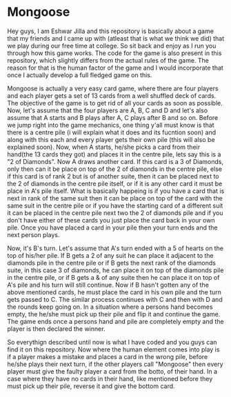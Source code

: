 # Mongoose
Hey guys, I am Eshwar Jilla and this repository is basically about a game that my friends and I came up with (atleast that is what we think we did) that we play during our free time at college. So sit back and enjoy as I run you through how this game works. The code for the game is also present in this repository, which slightly differs from the actual rules of the game. The reason for that is the human factor of the game and I would incorporate that once I actually develop a full fledged game on this.

Mongoose is actually a very easy card game, where there are four players and each player gets a set of 13 cards from a well shuffled deck of cards. The objective of the game is to get rid of all your cards as soon as possible. Now, let's assume that the four players are A, B, C and D and let's also assume that A starts and B plays after A, C plays after B and so on. Before we jump right into the game mechanics, one thing y'all must know is that there is a centre pile (i will explain what it does and its fucntion soon) and along with this each and every player gets their own pile (this will also be explained soon). Now, when A starts, he/she picks a card from their hand(the 13 cards they got) and places it in the centre pile, lets say this is a "2 of Diamonds". Now A draws another card. If this card is a 3 of Diamonds, only then can it be place on top of the 2 of diamonds in the centre pile, else if this card is of rank 2 but is of another suite, then it can be placed next to the 2 of diamonds in the centre pile itself, or if it is any other card it must be place in A's pile itself. What is basically happeing is if you have a card that is next in rank of the same suit then it can be place on top of the card with the same suit in the centre pile or if you have the starting card of a different suit it can be placed in the centre pile next two the 2 of diamonds pile and if you don't have either of these cards you just place the card back in your own pile. Once you have placed a card in your pile then your turn ends and the next person plays.

Now, it's B's turn. Let's assume that A's turn ended with a 5 of hearts on the top of his/her pile. If B gets a 2 of any suit he can place it adjacent to the diamonds pile in the centre pile or if B gets the next rank of the diamonds suite, in this case 3 of diamonds, he can place it on top of the diamonds pile in the centre pile, or if B gets a & of any suite then he can place it on top of A's pile and his turn will still continue. Now if B hasn't gotten any of the above mentioned cards, he must place the card in his own pile and the turn gets passed to C. The similar process continues with C and then with D and the rounds keep going on. In a situation where a persons hand becomes empty, the he/she must pick up their pile and flip it and continue the game. The game ends once a persons hand and pile are completely empty and the player is then declared the winner.

So everythign described until now is what I have coded and you guys can find it on this repository. Now where the human element comes into play is if a player makes a mistake and places a card in the wrong pile, before he/she plays their next turn, if the other players call "Mongoose" then every player must give the faulty player a card from the botto, of their hand. In a case where they have no cards in their hand, like mentioned before they must pick up their pile, reverse it and give the bottom card.
